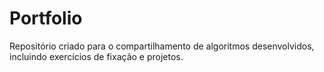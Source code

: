 # Portfolio
Repositório criado para o compartilhamento de algoritmos desenvolvidos, incluindo exercícios de fixação e projetos.
